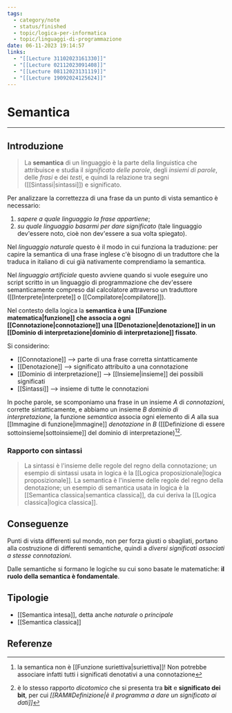 ```yaml
---
tags:
  - category/note
  - status/finished
  - topic/logica-per-informatica
  - topic/linguaggi-di-programmazione
date: 06-11-2023 19:14:57
links:
  - "[[Lecture 31102023161330]]"
  - "[[Lecture 02112023091408]]"
  - "[[Lecture 08112023131119]]"
  - "[[Lecture 19092024125624]]"
---
```

# Semantica
---
## Introduzione
> La **semantica** di un linguaggio è la parte della linguistica che attribuisce e studia il _significato delle parole_, degli _insiemi di parole_, delle _frasi_ e dei _testi_, e quindi la relazione tra segni ([[Sintassi|sintassi]]) e significato.

Per analizzare la correttezza di una frase da un punto di vista semantico è necessario:
1. _sapere a quale linguaggio la frase appartiene_;
2. _su quale linguaggio basarmi per dare significato_ (tale linguaggio dev'essere noto, cioè non dev'essere a sua volta spiegato).

Nel _linguaggio naturale_ questo è il modo in cui funziona la traduzione: per capire la semantica di una frase inglese c'è bisogno di un traduttore che la traduca in italiano di cui già nativamente comprendiamo la semantica.

Nel _linguaggio artificiale_ questo avviene quando si vuole eseguire uno script scritto in un linguaggio di programmazione che dev'essere semanticamente compreso dal calcolatore attraverso un traduttore ([[Interprete|interprete]] o [[Compilatore|compilatore]]).

Nel contesto della logica la **semantica è una [[Funzione matematica|funzione]] che associa a ogni [[Connotazione|connotazione]] una [[Denotazione|denotazione]] in un [[Dominio di interpretazione|dominio di interpretazione]] fissato**.

Si considerino:
- [[Connotazione]] --> parte di una frase corretta sintatticamente
- [[Denotazione]] --> significato attribuito a una connotazione
- [[Dominio di interpretazione]] --> [[Insieme|insieme]] dei possibili significati
- [[Sintassi]] --> insieme di tutte le connotazioni

In poche parole, se scomponiamo una frase in un insieme $A$ di _connotazioni_, corrette sintatticamente, e abbiamo un insieme $B$ _dominio di interpretazione_, la funzione _semantica_ associa ogni elemento di $A$ alla sua [[Immagine di funzione|immagine]] _denotazione_ in $B$ ([[Definizione di essere sottoinsieme|sottoinsieme]] del dominio di interpretazione)[^1][^2].

### Rapporto con sintassi
> La sintassi è l'insieme delle regole del regno della connotazione; un esempio di sintassi usata in logica è la [[Logica proposizionale|logica proposizionale]].
> La semantica è l'insieme delle regole del regno della denotazione; un esempio di semantica usata in logica è la [[Semantica classica|semantica classica]], da cui deriva la [[Logica classica|logica classica]].

## Conseguenze
Punti di vista differenti sul mondo, non per forza giusti o sbagliati, portano alla costruzione di differenti semantiche, quindi a _diversi significati associati a stesse connotazioni_.

Dalle semantiche si formano le logiche su cui sono basate le matematiche: **il ruolo della semantica è fondamentale**. 

## Tipologie
- [[Semantica intesa]], detta anche _naturale_ o _principale_
- [[Semantica classica]]

## Referenze
[^1]: la semantica non è [[Funzione suriettiva|suriettiva]]! Non potrebbe associare infatti tutti i significati denotativi a una connotazione
[^2]: è lo stesso rapporto _dicotomico_ che si presenta tra **bit** e **significato dei bit**, per cui _[[RAM#Definizione|è il programma a dare un significato ai dati]]_